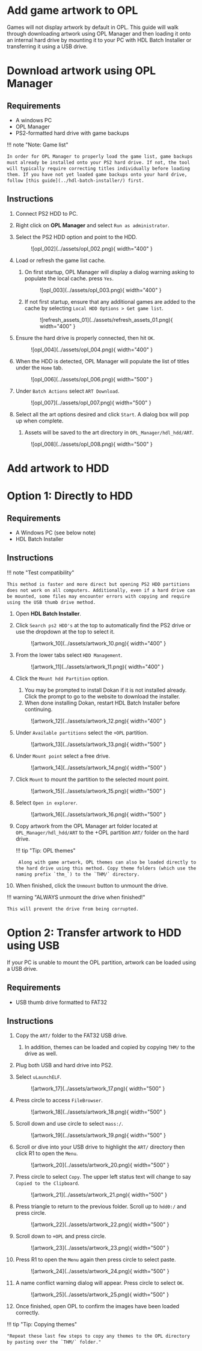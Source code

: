 # Add game artwork to OPL

Games will not display artwork by default in OPL. This guide will walk through downloading artwork using OPL Manager and then loading it onto an internal hard drive by mounting it to your PC with HDL Batch Installer or transferring it using a USB drive.

# Download artwork using OPL Manager

## Requirements

* A windows PC
* OPL Manager
* PS2-formatted hard drive with game backups

!!! note "Note: Game list"

    In order for OPL Manager to properly load the game list, game backups must already be installed onto your PS2 hard drive. If not, the tool will typically require correcting titles individually before loading them. If you have not yet loaded game backups onto your hard drive, follow [this guide](../hdl-batch-installer/) first.

## Instructions

1. Connect PS2 HDD to PC.
1. Right click on **OPL Manager** and select `Run as administrator`.
1. Select the PS2 HDD option and point to the HDD.

    <figure markdown="span">
      ![opl_002](../assets/opl_002.png){ width="400" }
    </figure>

1. Load or refresh the game list cache.

    1. On first startup, OPL Manager will display a dialog warning asking to populate the local cache. press `Yes`.

        <figure markdown="span">
        ![opl_003](../assets/opl_003.png){ width="400" }
    </figure>

    2. If not first startup, ensure that any additional games are added to the cache by selecting `Local HDD Options > Get game list`.

        <figure markdown="span">
        ![refresh_assets_01](../assets/refresh_assets_01.png){ width="400" }
        </figure>

1. Ensure the hard drive is properly connected, then hit `OK`.

    <figure markdown="span">
      ![opl_004](../assets/opl_004.png){ width="400" }
    </figure>

1. When the HDD is detected, OPL Manager will populate the list of titles under the `Home` tab.

    <figure markdown="span">
      ![opl_006](../assets/opl_006.png){ width="500" }
    </figure>

1. Under `Batch Actions` select `ART Download`.

    <figure markdown="span">
      ![opl_007](../assets/opl_007.png){ width="500" }
    </figure>

1. Select all the art options desired and click `Start`. A dialog box will pop up when complete.

    1. Assets will be saved to the art directory in `OPL_Manager/hdl_hdd/ART`.

    <figure markdown="span">
      ![opl_008](../assets/opl_008.png){ width="500" }
    </figure>

# Add artwork to HDD

# Option 1: Directly to HDD

## Requirements

* A Windows PC (see below note)
* HDL Batch Installer

## Instructions

!!! note "Test compatibility"

    This method is faster and more direct but opening PS2 HDD partitions does not work on all computers. Additionally, even if a hard drive can be mounted, some files may encounter errors with copying and require using the USB thumb drive method.

1. Open **HDL Batch Installer**.

2. Click `Search ps2 HDD's` at the top to automatically find the PS2 drive or use the dropdown at the top to select it.

    <figure markdown="span">
      ![artwork_10](../assets/artwork_10.png){ width="400" }
    </figure>

1. From the lower tabs select `HDD Management`.

    <figure markdown="span">
      ![artwork_11](../assets/artwork_11.png){ width="400" }
    </figure>

1. Click the `Mount hdd Partition` option.

    1. You may be prompted to install Dokan if it is not installed already. Click the prompt to go to the website to download the installer.
    1. When done installing Dokan, restart HDL Batch Installer before continuing.

    <figure markdown="span">
      ![artwork_12](../assets/artwork_12.png){ width="400" }
    </figure>

1. Under `Available partitions` select the `+OPL` partition.

    <figure markdown="span">
      ![artwork_13](../assets/artwork_13.png){ width="500" }
    </figure>

1. Under `Mount point` select a free drive.

    <figure markdown="span">
      ![artwork_14](../assets/artwork_14.png){ width="500" }
    </figure>

1. Click `Mount` to mount the partition to the selected mount point.

    <figure markdown="span">
      ![artwork_15](../assets/artwork_15.png){ width="500" }
    </figure>

1. Select `Open in explorer`.

    <figure markdown="span">
      ![artwork_16](../assets/artwork_16.png){ width="500" }
    </figure>

1. Copy artwork from the OPL Manager art folder located at `OPL_Manager/hdl_hdd/ART` to the +OPL partition `ART/` folder on the hard drive.

    !!! tip "Tip: OPL themes"
    
        Along with game artwork, OPL themes can also be loaded directly to the hard drive using this method. Copy theme folders (which use the naming prefix `thm_`) to the `THM/` directory.

1. When finished, click the `Unmount` button to unmount the drive.

!!! warning "ALWAYS unmount the drive when finished!"

    This will prevent the drive from being corrupted.

# Option 2: Transfer artwork to HDD using USB

If your PC is unable to mount the OPL partition, artwork can be loaded using a USB drive.

## Requirements

* USB thumb drive formatted to FAT32

## Instructions

1. Copy the `ART/` folder to the FAT32 USB drive.

    1. In addition, themes can be loaded and copied by copying `THM/` to the drive as well.

1. Plug both USB and hard drive into PS2.

1. Select `uLaunchELF`.

    <figure markdown="span">
      ![artwork_17](../assets/artwork_17.png){ width="500" }
    </figure>

1. Press circle to access `FileBrowser`.

    <figure markdown="span">
      ![artwork_18](../assets/artwork_18.png){ width="500" }
    </figure>

1. Scroll down and use circle to select `mass:/`.

    <figure markdown="span">
      ![artwork_19](../assets/artwork_19.png){ width="500" }
    </figure>

1. Scroll or dive into your USB drive to highlight the `ART/` directory then click R1 to open the `Menu`.

    <figure markdown="span">
      ![artwork_20](../assets/artwork_20.png){ width="500" }
    </figure>

1. Press circle to select `Copy`. The upper left status text will change to say `Copied to the Clipboard`.

    <figure markdown="span">
      ![artwork_21](../assets/artwork_21.png){ width="500" }
    </figure>

1. Press triangle to return to the previous folder. Scroll up to `hdd0:/` and press circle.

    <figure markdown="span">
      ![artwork_22](../assets/artwork_22.png){ width="500" }
    </figure>

1. Scroll down to `+OPL` and press circle.

    <figure markdown="span">
      ![artwork_23](../assets/artwork_23.png){ width="500" }
    </figure>

1. Press R1 to open the `Menu` again then press circle to select paste.

    <figure markdown="span">
      ![artwork_24](../assets/artwork_24.png){ width="500" }
    </figure>

1. A name conflict warning dialog will appear. Press circle to select `OK`.

    <figure markdown="span">
      ![artwork_25](../assets/artwork_25.png){ width="500" }
    </figure>

1. Once finished, open OPL to confirm the images have been loaded correctly.

!!! tip "Tip: Copying themes"

    "Repeat these last few steps to copy any themes to the OPL directory by pasting over the `THM/` folder."
